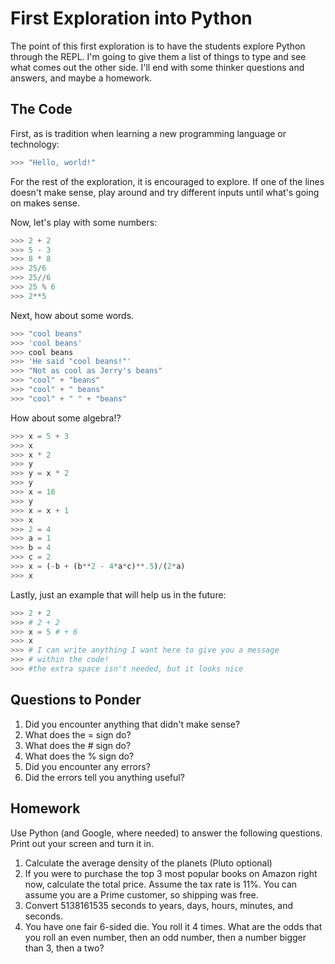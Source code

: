 # First Exploration into Python

The point of this first exploration is to have the students explore Python through the REPL.  I'm going to give them a list of things to type and see what comes out the other side.  I'll end with some thinker questions and answers, and maybe a homework.

## The Code

First, as is tradition when learning a new programming language or technology:

```python
>>> "Hello, world!"
```
For the rest of the exploration, it is encouraged to explore.  If one of the lines doesn't make sense, play around and try different inputs until what's going on makes sense.

Now, let's play with some numbers:
```python
>>> 2 + 2
>>> 5 - 3
>>> 8 * 8
>>> 25/6
>>> 25//6
>>> 25 % 6
>>> 2**5
```

Next, how about some words.
```python
>>> "cool beans"
>>> 'cool beans'
>>> cool beans
>>> 'He said "cool beans!"'
>>> "Not as cool as Jerry's beans"
>>> "cool" + "beans"
>>> "cool" + " beans"
>>> "cool" + " " + "beans"
```

How about some algebra!?
```python
>>> x = 5 + 3
>>> x
>>> x * 2
>>> y
>>> y = x * 2
>>> y
>>> x = 16
>>> y
>>> x = x + 1
>>> x
>>> 2 = 4
>>> a = 1
>>> b = 4
>>> c = 2
>>> x = (-b + (b**2 - 4*a*c)**.5)/(2*a)
>>> x
```

Lastly, just an example that will help us in the future:
```python
>>> 2 + 2
>>> # 2 + 2
>>> x = 5 # + 6
>>> x
>>> # I can write anything I want here to give you a message
>>> # within the code!
>>> #the extra space isn't needed, but it looks nice
```

## Questions to Ponder
1. Did you encounter anything that didn't make sense?
2. What does the = sign do?
3. What does the # sign do?
4. What does the % sign do?
4. Did you encounter any errors?
5. Did the errors tell you anything useful?

## Homework
Use Python (and Google, where needed) to answer the following questions.  Print out your screen and turn it in.

1. Calculate the average density of the planets (Pluto optional)
2. If you were to purchase the top 3 most popular books on Amazon right now, calculate the total price.  Assume the tax rate is 11%.  You can assume you are a Prime customer, so shipping was free.
3. Convert 5138161535 seconds to years, days, hours, minutes, and seconds.
4. You have one fair 6-sided die.  You roll it 4 times.  What are the odds that you roll an even number, then an odd number, then a number bigger than 3, then a two?